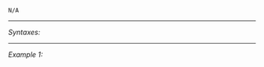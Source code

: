 `N/A`


---
*Syntaxes:*

<!-- [] call `BIS_fnc_showRespawnMenuInventoryDetails` -->

---
*Example 1:*

<!-- 
```sqf
[] call BIS_fnc_showRespawnMenuInventoryDetails;
``` -->